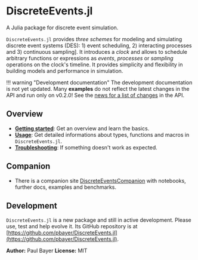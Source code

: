 # DiscreteEvents.jl

A Julia package for discrete event simulation.

`DiscreteEvents.jl` provides *three schemes* for modeling and simulating discrete event systems (DES): 1) event scheduling, 2) interacting processes and 3) continuous sampling]. It introduces a *clock* and allows to schedule arbitrary  functions or expressions as *events*, *processes* or *sampling* operations on the clock's timeline. It provides simplicity and flexibility in building models and performance in simulation.

!!! warning "Development documentation"
    The development documentation is not yet updated. Many **examples**
    do not reflect the latest changes in the API and run only on v0.2.0!
    See the [news for a list of changes](news.md) in the API.

## Overview

- [**Getting started**](intro.md): Get an overview and learn the basics.
- [**Usage**](usage.md): Get detailed informations about types, functions and macros in `DiscreteEvents.jl`.
- [**Troubleshooting**](troubleshooting.md): If something doesn't work as expected.

## Companion

- There is a companion site [DiscreteEventsCompanion](https://github.com/pbayer/DiscreteEventsCompanion.jl) with notebooks, further docs, examples and benchmarks.

## Development

`DiscreteEvents.jl` is a new package and still in active development. Please use, test and help  evolve it. Its GitHub repository is at [https://github.com/pbayer/DiscreteEvents.jl](https://github.com/pbayer/DiscreteEvents.jl).

**Author:** Paul Bayer
**License:** MIT
